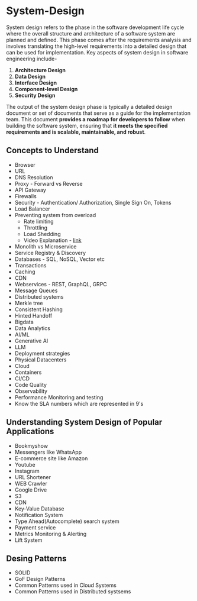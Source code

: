 # System-Design
System design refers to the phase in the software development life cycle where the overall structure and architecture of a software system are planned and defined. This phase comes after the requirements analysis and involves translating the high-level requirements into a detailed design that can be used for implementation.
Key aspects of system design in software engineering include- 

1. **Architecture Design**
2. **Data Design**
3. **Interface Design**
4. **Component-level Design**
5. **Security Design**
   
The output of the system design phase is typically a detailed design document or set of documents that serve as a guide for the implementation team. This document **provides a roadmap for developers to follow** when building the software system, ensuring that **it meets the specified requirements and is scalable, maintainable, and robust**.

 ## Concepts to Understand
 * Browser
 * URL
 * DNS Resolution
 * Proxy - Forward vs Reverse
 * API Gateway
 * Firewalls
 * Security - Authentication/ Authorization, Single Sign On, Tokens
 * Load Balancer
 * Preventing system from overload
   * Rate limiting
   * Throttling
   * Load Shedding
   * Video Explanation - [link](https://youtu.be/K3jhzqvsyUg?si=-Qw2l3y9JXPKU2_b)
 * Monolith vs Microservice
 * Service Registry & Discovery
 * Databases - SQL, NoSQL, Vector etc
 * Transactions
 * Caching
 * CDN
 * Webservices - REST, GraphQL, GRPC
 * Message Queues
 * Distributed systems
 * Merkle tree
 * Consistent Hashing
 * Hinted Handoff
 * Bigdata
 * Data Analytics
 * AI/ML
 * Generative AI
 * LLM
 * Deployment strategies
 * Physical Datacenters
 * Cloud
 * Containers
 * CI/CD
 * Code Quality
 * Observability
 * Performance Monitoring and testing
 * Know the SLA numbers which are represented in 9's
## Understanding System Design of Popular Applications

* Bookmyshow
* Messengers like WhatsApp
* E-commerce site like Amazon
* Youtube
* Instagram
* URL Shortener
* WEB Crawler
* Google Drive
* S3
* CDN
* Key-Value Database
* Notification System
* Type Ahead(Autocomplete) search system
* Payment service
* Metrics Monitoring & Alerting
* Lift System

 ## Desing Patterns
  
  * SOLID
  * GoF Design Patterns
  * Common Patterns used in Cloud Systems
  * Common Patterns used in Distributed systsems
